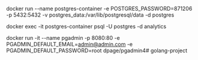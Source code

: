 docker run --name postgres-container -e POSTGRES_PASSWORD=871206 -p 5432:5432 -v postgres_data:/var/lib/postgresql/data -d postgres

docker exec -it postgres-container psql -U postgres -d analytics

docker run -it --name pgadmin -p 8080:80 -e PGADMIN_DEFAULT_EMAIL=admin@admin.com -e PGADMIN_DEFAULT_PASSWORD=root dpage/pgadmin4# golang-project
